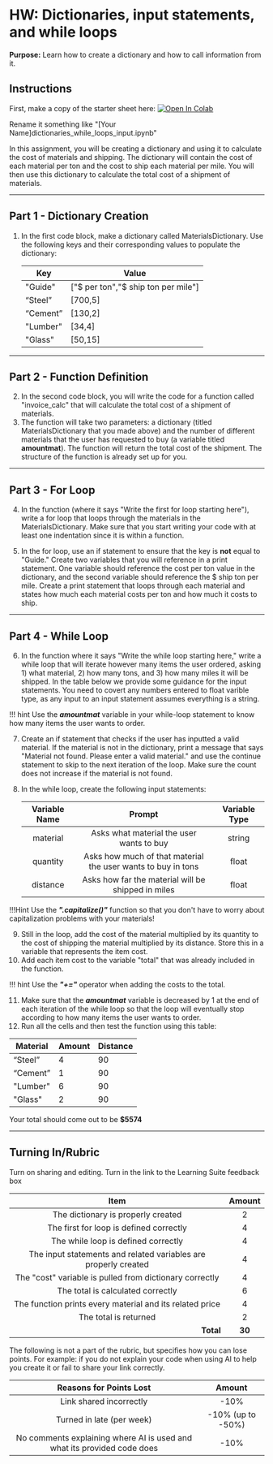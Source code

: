 #  HW: Dictionaries, input statements, and while loops

**Purpose:** Learn how to create a dictionary and how to call information from it.

## Instructions

First, make a copy of the starter sheet here: <a href="https://colab.research.google.com/github/byu-cce270/content/blob/main/docs/unit2/03_dictionaries_while_loops/(Starter_Workbook)_HW_Dict_While.ipynb" target="_blank"><img src="https://colab.research.google.com/assets/colab-badge.svg" alt="Open In Colab"/></a>

Rename it something like "[Your Name]dictionaries_while_loops_input.ipynb"

In this assignment, you will be creating a dictionary and using it to calculate the cost of materials and shipping. The dictionary will contain the cost of each material per ton and the cost to ship each material per mile. You will then use this dictionary to calculate the total cost of a shipment of materials.

---

## Part 1 - Dictionary Creation

1. In the first code block, make a dictionary called MaterialsDictionary. Use the following keys and their 
corresponding values to populate the dictionary:

   | Key      | Value                                |
   |----------|--------------------------------------|
   | "Guide"  | ["$ per ton","$ ship ton per mile"]  |
   | “Steel”  | [700,5]                              |
   | “Cement” | [130,2]                              |
   | "Lumber" | [34,4]                               |
   | "Glass"  | [50,15]                              |

---

## Part 2 - Function Definition

2. In the second code block, you will write the code for a function called "invoice_calc" that will calculate the 
total cost of a shipment of materials. 
3. The function will take two parameters: a dictionary (titled MaterialsDictionary that you made above) and the number of different materials that 
   the user has requested to buy (a variable titled **amountmat**). The function will return the total 
   cost of the shipment. The structure of the function is already set up for you.

---

## Part 3 - For Loop

4. In the function (where it says "Write the first for loop starting here"), write a for loop that loops through the 
materials in the MaterialsDictionary. Make sure that you start writing your code with at least one indentation since 
   it is within a function.

5. In the for loop, use an if statement to ensure that the key is **not** equal to "Guide." Create two variables 
   that you will reference in a print statement. One variable should reference the cost per ton value in the 
   dictionary, and the second variable should reference the $ ship ton per mile. Create a print statement that 
   loops through each material and states how much each material costs per ton and how much it costs to ship.

---

## Part 4 - While Loop

6. In the function where it says "Write the while loop starting here," write a while loop that will iterate however 
   many items the user ordered, asking 1) what material, 2) how many tons,  and 3) how many miles it will be shipped. In the table below we provide some guidance for the input statements. You need to covert any numbers entered to float varible type, as any input to an input statement assumes everything is a  string. 

!!! hint
    Use the **_amountmat_** variable in your while-loop statement to know how many items the user wants to order.



7. Create an if statement that checks if the user has inputted a valid material. If the material is not in the 
   dictionary, print a message that says "Material not found. Please enter a valid material." and use the 
   continue statement to skip to the next iteration of the loop. Make sure the count does not increase if the 
   material is not found.
7. In the while loop, create the following input statements:

   | Variable Name |                            Prompt                           | Variable Type |
   |:-------------:|:-----------------------------------------------------------:|:-------------:|
   |    material   |            Asks what material the user wants to buy         |    string     |
   |    quantity   | Asks how much of that material the user wants to buy in tons|     float     |
   |    distance   |      Asks how far the material will be shipped in miles     |     float     |

!!!Hint
      Use the **_".capitalize()"_** function so that you don't have to worry about capitalization problems with your materials! </br>

9. Still in the loop, add the cost of the material multiplied by its quantity to the cost of shipping the material 
   multiplied by its distance. Store this in a variable that represents the item cost.
10. Add each item cost to the variable "total" that was already included in the function.

!!! hint 
    Use the _**"+="**_ operator when adding the costs to the total. 

11. Make sure that the **_amountmat_** variable is decreased by 1 at the end of each iteration of the while loop so that the loop will 
   eventually stop according to how many items the user wants to order.
10. Run all the cells and then test the function using this table:
    
   | Material | Amount | Distance |
   |----------|--------|----------|
   | “Steel”  | 4      | 90       |
   | “Cement” | 1      | 90       |
   | "Lumber" | 6      | 90       |
   | "Glass"  | 2      | 90       |

   Your total should come out to be **$5574**

---

## Turning In/Rubric

Turn on sharing and editing. Turn in the link to the Learning Suite feedback box

|                            **Item**                             | **Amount** |  
|:---------------------------------------------------------------:|:----------:|
|               The dictionary is properly created                |     2      |
|             The first for loop is defined correctly             |     4      |
|               The while loop is defined correctly               |     4      |
| The input statements and related variables are properly created |     4      |
|     The "cost" variable is pulled from dictionary correctly     |     4      |
|                The total is calculated correctly                |     6      |
|    The function prints every material and its related price     |     4      |
|                      The total is returned                      |     2      |
|         <div style="text-align: right">**Total**</div>          |   **30**   |

The following is not a part of the rubric, but specifies how you can lose points. For example: if you do not explain 
your code when using AI to help you create it or fail to share your link correctly.

|                       **Reasons for Points Lost**                       |    **Amount**     |  
|:-----------------------------------------------------------------------:|:-----------------:|
|                         Link shared incorrectly                         |       -10%        |
|                        Turned in late (per week)                        | -10% (up to -50%) |
| No comments explaining where AI is used and what its provided code does |       -10%        |
